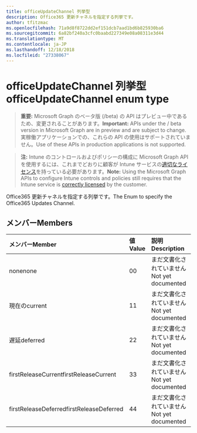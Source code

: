 ```yaml
---
title: officeUpdateChannel 列挙型
description: Office365 更新チャネルを指定する列挙です。
author: tfitzmac
ms.openlocfilehash: 71a9d8f8722dd2ef151dcb7aad1bd6b825930ba6
ms.sourcegitcommit: 6a82bf240a3cfc0baabd227349e08a08311e3d44
ms.translationtype: MT
ms.contentlocale: ja-JP
ms.lasthandoff: 12/18/2018
ms.locfileid: "27338067"
---
```

# <a name="officeupdatechannel-enum-type"></a><span data-ttu-id="944b7-103">officeUpdateChannel 列挙型</span><span class="sxs-lookup"><span data-stu-id="944b7-103">officeUpdateChannel enum type</span></span>

> <span data-ttu-id="944b7-104">**重要:** Microsoft Graph のベータ版 (/beta) の API はプレビュー中であるため、変更されることがあります。</span><span class="sxs-lookup"><span data-stu-id="944b7-104">**Important:** APIs under the / beta version in Microsoft Graph are in preview and are subject to change.</span></span> <span data-ttu-id="944b7-105">実稼働アプリケーションでの、これらの API の使用はサポートされていません。</span><span class="sxs-lookup"><span data-stu-id="944b7-105">Use of these APIs in production applications is not supported.</span></span>

> <span data-ttu-id="944b7-106">**注:** Intune のコントロールおよびポリシーの構成に Microsoft Graph API を使用するには、これまでどおりに顧客が Intune サービスの[適切なライセンス](https://go.microsoft.com/fwlink/?linkid=839381)を持っている必要があります。</span><span class="sxs-lookup"><span data-stu-id="944b7-106">**Note:** Using the Microsoft Graph APIs to configure Intune controls and policies still requires that the Intune service is [correctly licensed](https://go.microsoft.com/fwlink/?linkid=839381) by the customer.</span></span>

<span data-ttu-id="944b7-107">Office365 更新チャネルを指定する列挙です。</span><span class="sxs-lookup"><span data-stu-id="944b7-107">The Enum to specify the Office365 Updates Channel.</span></span>
## <a name="members"></a><span data-ttu-id="944b7-108">メンバー</span><span class="sxs-lookup"><span data-stu-id="944b7-108">Members</span></span>
|<span data-ttu-id="944b7-109">メンバー</span><span class="sxs-lookup"><span data-stu-id="944b7-109">Member</span></span>|<span data-ttu-id="944b7-110">値</span><span class="sxs-lookup"><span data-stu-id="944b7-110">Value</span></span>|<span data-ttu-id="944b7-111">説明</span><span class="sxs-lookup"><span data-stu-id="944b7-111">Description</span></span>|
|:---|:---|:---|
|<span data-ttu-id="944b7-112">none</span><span class="sxs-lookup"><span data-stu-id="944b7-112">none</span></span>|<span data-ttu-id="944b7-113">0</span><span class="sxs-lookup"><span data-stu-id="944b7-113">0</span></span>|<span data-ttu-id="944b7-114">まだ文書化されていません</span><span class="sxs-lookup"><span data-stu-id="944b7-114">Not yet documented</span></span>|
|<span data-ttu-id="944b7-115">現在の</span><span class="sxs-lookup"><span data-stu-id="944b7-115">current</span></span>|<span data-ttu-id="944b7-116">1</span><span class="sxs-lookup"><span data-stu-id="944b7-116">1</span></span>|<span data-ttu-id="944b7-117">まだ文書化されていません</span><span class="sxs-lookup"><span data-stu-id="944b7-117">Not yet documented</span></span>|
|<span data-ttu-id="944b7-118">遅延</span><span class="sxs-lookup"><span data-stu-id="944b7-118">deferred</span></span>|<span data-ttu-id="944b7-119">2</span><span class="sxs-lookup"><span data-stu-id="944b7-119">2</span></span>|<span data-ttu-id="944b7-120">まだ文書化されていません</span><span class="sxs-lookup"><span data-stu-id="944b7-120">Not yet documented</span></span>|
|<span data-ttu-id="944b7-121">firstReleaseCurrent</span><span class="sxs-lookup"><span data-stu-id="944b7-121">firstReleaseCurrent</span></span>|<span data-ttu-id="944b7-122">3</span><span class="sxs-lookup"><span data-stu-id="944b7-122">3</span></span>|<span data-ttu-id="944b7-123">まだ文書化されていません</span><span class="sxs-lookup"><span data-stu-id="944b7-123">Not yet documented</span></span>|
|<span data-ttu-id="944b7-124">firstReleaseDeferred</span><span class="sxs-lookup"><span data-stu-id="944b7-124">firstReleaseDeferred</span></span>|<span data-ttu-id="944b7-125">4</span><span class="sxs-lookup"><span data-stu-id="944b7-125">4</span></span>|<span data-ttu-id="944b7-126">まだ文書化されていません</span><span class="sxs-lookup"><span data-stu-id="944b7-126">Not yet documented</span></span>|





